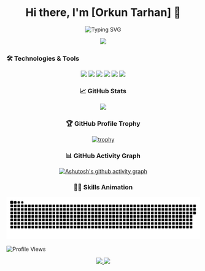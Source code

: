 <div align="center">
  
  # Hi there, I'm [Orkun Tarhan] 👋
  
  ![Typing SVG](https://readme-typing-svg.demolab.com?font=Fira+Code&pause=1000&color=36BCF7FF&center=true&vCenter=true&width=435&lines=Full-Stack+Developer;Database+Expert;Windows+Server+Administrator)

  <img src="https://github-readme-streak-stats.herokuapp.com/?user=your-username&theme=tokyonight" />
</div>

### 🛠️ Technologies & Tools

<div align="center">

![](https://img.shields.io/badge/OS-Windows-informational?style=flat&logo=windows&logoColor=white&color=2bbc8a)
![](https://img.shields.io/badge/Editor-VSCode-informational?style=flat&logo=visualstudiocode&logoColor=white&color=2bbc8a)
![](https://img.shields.io/badge/Code-React-informational?style=flat&logo=react&logoColor=white&color=2bbc8a)
![](https://img.shields.io/badge/Code-TypeScript-informational?style=flat&logo=typescript&logoColor=white&color=2bbc8a)
![](https://img.shields.io/badge/Code-Node.js-informational?style=flat&logo=node.js&logoColor=white&color=2bbc8a)
![](https://img.shields.io/badge/Tools-SQL_Server-informational?style=flat&logo=microsoft-sql-server&logoColor=white&color=2bbc8a)

</div>

<div align="center">

  ### 📈 GitHub Stats
  
  <img src="https://github-readme-stats.vercel.app/api?username=your-username&show_icons=true&theme=radical" />
  
  ### 🏆 GitHub Profile Trophy
  
  [![trophy](https://github-profile-trophy.vercel.app/?username=your-username&theme=onedark&column=7)](https://github.com/ryo-ma/github-profile-trophy)
  
  ### 📊 GitHub Activity Graph
  
  [![Ashutosh's github activity graph](https://github-readme-activity-graph.vercel.app/graph?username=your-username&theme=tokyo-night)](https://github.com/ashutosh00710/github-readme-activity-graph)

  ### 👨‍💻 Skills Animation
  
  <p align="center">
    <img src="https://raw.githubusercontent.com/mikyll/mikyll/output/github-contribution-grid-snake.svg" alt="snake"/>
  </p>
</div>

<!-- Profile Views Counter -->
![Profile Views](https://komarev.com/ghpvc/?username=your-username&color=brightgreen)

<!-- Social Links with Animation -->
<div align="center">
  <a href="your-linkedin-url">
    <img height="50" src="https://user-images.githubusercontent.com/46517096/166973395-19676cd8-f8ec-4abf-83ff-da8243505b82.png"/>
  </a>
  <a href="mailto:your.email@example.com">
    <img height="50" src="https://user-images.githubusercontent.com/46517096/166974271-91dfa250-d70b-4cb9-8707-f1bda1b708c3.png"/>
  </a>
</div>
